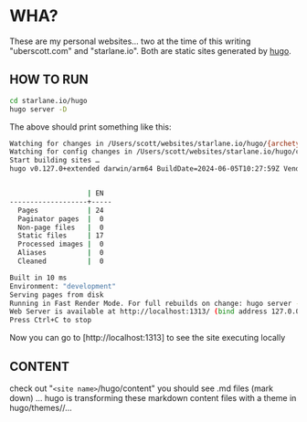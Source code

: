 # WHA?
These are my personal websites... two at the time of this writing "uberscott.com" and "starlane.io".   Both are static sites generated by [hugo](https://gohugo.io/).

## HOW TO RUN
```bash
cd starlane.io/hugo
hugo server -D
```
The above should print something like this:
```bash
Watching for changes in /Users/scott/websites/starlane.io/hugo/{archetypes,content,layouts,static,themes}
Watching for config changes in /Users/scott/websites/starlane.io/hugo/config.toml
Start building sites …
hugo v0.127.0+extended darwin/arm64 BuildDate=2024-06-05T10:27:59Z VendorInfo=brew


                   | EN
-------------------+-----
  Pages            | 24
  Paginator pages  |  0
  Non-page files   |  0
  Static files     | 17
  Processed images |  0
  Aliases          |  0
  Cleaned          |  0

Built in 10 ms
Environment: "development"
Serving pages from disk
Running in Fast Render Mode. For full rebuilds on change: hugo server --disableFastRender
Web Server is available at http://localhost:1313/ (bind address 127.0.0.1)
Press Ctrl+C to stop
```

Now you can go to [http://localhost:1313] to see the site executing locally

## CONTENT
check out "`<site name>`/hugo/content" you should see .md files (mark down) ... hugo is transforming these markdown content files with a theme in hugo/themes/<sitename>/... 
